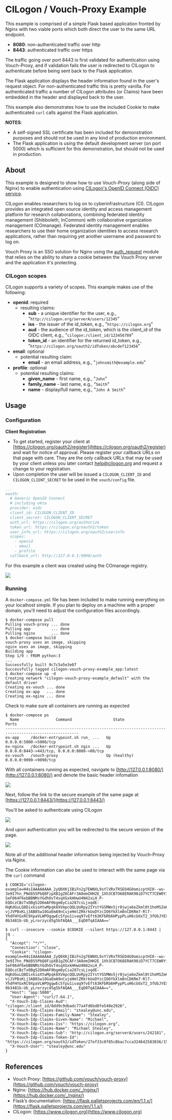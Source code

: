 # CILogon / Vouch-Proxy Example

This example is comprised of a simple Flask based application fronted by Nginx with two viable ports which both direct the user to the same URL endpoint.

- **8080**: non-authenticated traffic over http
- **8443**: authenticated traffic over https

The traffic going over port 8443 is first validated for authentication using Vouch-Proxy, and if validation fails the user is redirected to CILogon to authenticate before being sent back to the Flask application.

The Flask application displays the header information found in the user's request object. For non-authenticated traffic this is pretty vanilla. For authenticated traffic a number of CILogon attributes (or Claims) have been embedded in the header and displayed back to the user.

This example also demonstrates how to use the included Cookie to make authenticated `curl` calls against the Flask application.

**NOTES**: 

- A self-signed SSL certificate has been included for demonstration purposes and should not be used in any kind of production environment.
- The Flask application is using the default development server (on port 5000) which is sufficient for this demonstration, but should not be used in production.

## About

This example is designed to show how to use Vouch-Proxy (along side of Nginx) to enable authentication using [CILogon's OpenID Connect (OIDC) service](https://www.cilogon.org/oidc).

CILogon enables researchers to log on to cyberinfrastructure (CI). CILogon provides an integrated open source identity and access management platform for research collaborations, combining federated identity management (Shibboleth, InCommon) with collaborative organization management (COmanage). Federated identity management enables researchers to use their home organization identities to access research applications, rather than requiring yet another username and password to log on.

Vouch Proxy is an SSO solution for Nginx using the [auth_request](http://nginx.org/en/docs/http/ngx_http_auth_request_module.html) module that relies on the ability to share a cookie between the Vouch Proxy server and the application it's protecting.

### CILogon scopes

CILogon supports a variety of scopes. This example makes use of the following:

- **openid**: required
    - resulting claims: 
        - **sub** - a unique identifier for the user, e.g., "`http://cilogon.org/serverA/users/12345`"
        - **iss** - the issuer of the id_token, e.g., "`https://cilogon.org`"
        - **aud** - the audience of the id_token, which is the client_id of the OIDC client, e.g., "`cilogon:/client_id/123456789`"
        - **token_id** - an identifier for the returned id_token, e.g., "`https://cilogon.org/oauth2/idToken/abcdef123456`"
- **email**: optional
    - potential resulting claim: 
        - **email** - an email address, e.g., "`johnsmith@example.edu`"
- **profile**: optional
    - potential resulting claims: 
        - **given_name** - first name, e.g., "`John`"
        - **family_name** - last name, e.g.,  "`Smith`"
        - **name** - display/full name, e.g., "`John A Smith`"

## Usage

### Configuration

**Client Registration** 

- To get started, register your client at [https://cilogon.org/oauth2/register](https://cilogon.org/oauth2/register) and wait for notice of approval. Please register your callback URLs on that page with care. They are the only callback URLs that may be used by your client unless you later contact help@cilogon.org and request a change to your registration.
- Upon completion the user will be issued a `CILOGON_CLIENT_ID` and `CILOGON_CLIENT_SECRET` to be used in the `vouch/config` file.

```yaml
...
oauth:
  # Generic OpenID Connect
  # including okta
  provider: oidc
  client_id: CILOGON_CLIENT_ID
  client_secret: CILOGON_CLIENT_SECRET
  auth_url: https://cilogon.org/authorize
  token_url: https://cilogon.org/oauth2/token
  user_info_url: https://cilogon.org/oauth2/userinfo
  scopes:
    - openid
    - email
    - profile
  callback_url: http://127.0.0.1:9090/auth
```

For this example a client was created using the COmanage registry.

![](images/cilogon-oidc.png)

### Running

A `docker-compose.yml` file has been included to make running everything on your localhost simple. If you plan to deploy on a machine with a proper domain, you'll need to adjust the configuration files accordingly.

```console
$ docker-compose pull
Pulling vouch-proxy ... done
Pulling app         ... done
Pulling nginx       ... done
$ docker-compose build
vouch-proxy uses an image, skipping
nginx uses an image, skipping
Building app
Step 1/9 : FROM python:3
...
Successfully built 9c7c5a5e3e07
Successfully tagged cilogon-vouch-proxy-example_app:latest
$ docker-compose up -d
Creating network "cilogon-vouch-proxy-example_default" with the default driver
Creating ex-vouch ... done
Creating ex-app   ... done
Creating ex-nginx ... done
```

Check to make sure all containers are running as expected

```console
$ docker-compose ps
  Name                Command                  State                          Ports
------------------------------------------------------------------------------------------------------
ex-app     /docker-entrypoint.sh run_ ...   Up             0.0.0.0:5000->5000/tcp
ex-nginx   /docker-entrypoint.sh ngin ...   Up             0.0.0.0:8443->443/tcp, 0.0.0.0:8080->80/tcp
ex-vouch   /vouch-proxy                     Up (healthy)   0.0.0.0:9090->9090/tcp
```

With all containers running as expected, navigate to [http://127.0.0.1:8080/](http://127.0.0.1:8080/) and denote the basic header infomation

![](images/app-http.png)

Next, follow the link to the secure example of the same page at [https://127.0.0.1:8443/](https://127.0.0.1:8443/)

You'll be asked to authenticate using CILogon

![](images/cilogon-auth.png)

And upon authentication you will be redirected to the secure version of the page.

![](images/app-https.png)

Note all of the additional header information being injected by Vouch-Proxy via Nginx.

The Cookie information can also be used to interact with the same page via the `curl` command

```console
$ COOKIE='cilogon-example=H4sIAAAAAAAA_2yQ0XKjIBiFn2g7EWNXL9sYlVRxTRSEO4G0omicptHI0--wu-3e9I7hn_PNd855PbQ8FipXB1gZ6CAFr3A8emIHH2E_1Xh3CB7O68ERAK98iD7YCT7CEW0Yia6s1k-SeF064F6ebBBNMsYGdhOvT4sqXGxkHHwU4N42xLH_P-EQOczCBzTxOBg52D6mAF0bgm8yCia287csLjxqdE-HqKdGuLQ8DixkioXtwMpqk8XVmpcQQLUoRpy2IYstYGSMWx5jr0jwja6eZkml0t1hoMSZeKJfv_z1p39v72NTM811cKPE0bC7qJLorokjzXfwCgdtxGp9241Mnk2u_JkCfeVAzlx5sxiEZXyTfS4_fayncLGy9yY5bkR4mVPw1f_G3cOYukiLkWnR72dZ23c2Z12xZuXb3eZlHLwz4r02pLBdLzI5LsJ8wwFBK-vjJVPBxKLj3AB8Sw10GaEmA9nCujeHmlZRkrkUoDYzcIO6YkXlm8nCDKRm7-Rl7-YhdFHYGxRC9XpaVLWPOgqwEc5fpu1ivaq97vEft63KFbRb6HPypPLuH6cUdxT2_3fUbJYEXeC4edjmzH0vXpI6iv2Xc3rLiK-0b3481b-Ub_yLrorzycd5g5bfAQAA___EqD0TqAIAAA=='

$ curl --insecure --cookie $COOKIE --silent https://127.0.0.1:8443 | jq .
{
  "Accept": "*/*",
  "Connection": "close",
  "Cookie": "cilogon-example=H4sIAAAAAAAA_2yQ0XKjIBiFn2g7EWNXL9sYlVRxTRSEO4G0omicptHI0--wu-3e9I7hn_PNd855PbQ8FipXB1gZ6CAFr3A8emIHH2E_1Xh3CB7O68ERAK98iD7YCT7CEW0Yia6s1k-SeF064F6ebBBNMsYGdhOvT4sqXGxkHHwU4N42xLH_P-EQOczCBzTxOBg52D6mAF0bgm8yCia287csLjxqdE-HqKdGuLQ8DixkioXtwMpqk8XVmpcQQLUoRpy2IYstYGSMWx5jr0jwja6eZkml0t1hoMSZeKJfv_z1p39v72NTM811cKPE0bC7qJLorokjzXfwCgdtxGp9241Mnk2u_JkCfeVAzlx5sxiEZXyTfS4_fayncLGy9yY5bkR4mVPw1f_G3cOYukiLkWnR72dZ23c2Z12xZuXb3eZlHLwz4r02pLBdLzI5LsJ8wwFBK-vjJVPBxKLj3AB8Sw10GaEmA9nCujeHmlZRkrkUoDYzcIO6YkXlm8nCDKRm7-Rl7-YhdFHYGxRC9XpaVLWPOgqwEc5fpu1ivaq97vEft63KFbRb6HPypPLuH6cUdxT2_3fUbJYEXeC4edjmzH0vXpI6iv2Xc3rLiK-0b3481b-Ub_yLrorzycd5g5bfAQAA___EqD0TqAIAAA==",
  "Host": "app:5000",
  "User-Agent": "curl/7.64.1",
  "X-Vouch-Idp-Claims-Aud": "cilogon:/client_id/8dd9c9dbadc77a4fd6bd8fe540e2926",
  "X-Vouch-Idp-Claims-Email": "stealey@unc.edu",
  "X-Vouch-Idp-Claims-Family-Name": "Stealey",
  "X-Vouch-Idp-Claims-Given-Name": "Michael",
  "X-Vouch-Idp-Claims-Iss": "https://cilogon.org",
  "X-Vouch-Idp-Claims-Name": "Michael Stealey",
  "X-Vouch-Idp-Claims-Sub": "http://cilogon.org/serverA/users/242181",
  "X-Vouch-Idp-Claims-Token-Id": "https://cilogon.org/oauth2/idToken/27ef33c0f85c8bac7cca324642583036/1599782749342",
  "X-Vouch-User": "stealey@unc.edu"
}
```

## References

- Vouch Proxy: [https://github.com/vouch/vouch-proxy](https://github.com/vouch/vouch-proxy)
- Nginx: [https://hub.docker.com/_/nginx/](https://hub.docker.com/_/nginx/)
- Flask’s documentation: [https://flask.palletsprojects.com/en/1.1.x/](https://flask.palletsprojects.com/en/1.1.x/)
- CILogon: [https://www.cilogon.org](https://www.cilogon.org)

